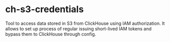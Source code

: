 # ch-s3-credentials

Tool to access data stored in S3 from ClickHouse using IAM authorization. It
allows to set up process of regular issuing short-lived IAM tokens and bypass
them to ClickHouse through config.
